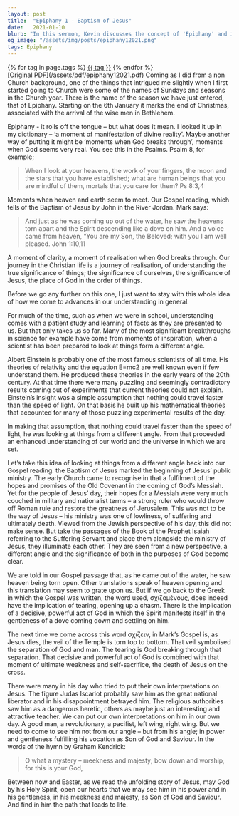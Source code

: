 ```yaml
---
layout: post
title:  "Epiphany 1 - Baptism of Jesus"
date:   2021-01-10
blurb: "In this sermon, Kevin discusses the concept of 'Epiphany' and its significance in the Christian calendar. He explores the idea of moments when God breaks through and seems very real, using the example of the Baptism of Jesus. Kevin also emphasizes the importance of understanding Jesus from his angle, not ours, and recognizing him as both powerful and gentle, the Son of God and Saviour."
og_image: "/assets/img/posts/epiphany12021.png"
tags: Epiphany
---    
```

<div class="tag-pills">
    {% for tag in page.tags %}
    <a href="{{ site.baseurl }}/tag/{{ tag | slugify }}" class="tag-pill">{{ tag }}</a>
    {% endfor %}
</div>
[Original PDF](/assets/pdf/epiphany12021.pdf)
Coming as I did from a non Church background, one of the things that intrigued me slightly when I first started going to Church were some of the names of Sundays and seasons in the Church year. There is the name of the season we have just entered, that of Epiphany. Starting on the 6th January it marks the end of Christmas, associated with the arrival of the wise men in Bethlehem.

Epiphany - it rolls off the tongue – but what does it mean. I looked it up in my dictionary – ‘a moment of manifestation of divine reality’. Maybe another way of putting it might be ‘moments when God breaks through’, moments when God seems very real. You see this in the Psalms. Psalm 8, for example;

> When I look at your heavens, the work of your fingers,
> the moon and the stars that you have established;
> what are human beings that you are mindful of them,
> mortals that you care for them? Ps 8:3,4

Moments when heaven and earth seem to meet. Our Gospel reading, which tells of the Baptism of Jesus by John in the River Jordan. Mark says:

> And just as he was coming up out of the water, he saw the heavens torn apart and the Spirit descending like a dove on him. And a voice came from heaven, “You are my Son, the Beloved; with you I am well pleased. John 1:10,11

A moment of clarity, a moment of realisation when God breaks through. Our journey in the Christian life is a journey of realisation, of understanding the true significance of things; the significance of ourselves, the significance of Jesus, the place of God in the order of things.

Before we go any further on this one, I just want to stay with this whole idea of how we come to advances in our understanding in general.

For much of the time, such as when we were in school, understanding comes with a patient study and learning of facts as they are presented to us. But that only takes us so far. Many of the most significant breakthroughs in science for example have come from moments of inspiration, when a scientist has been prepared to look at things form a different angle.

Albert Einstein is probably one of the most famous scientists of all time. His theories of relativity and the equation E=mc2 are well known even if few understand them. He produced these theories in the early years of the 20th century. At that time there were many puzzling and seemingly contradictory results coming out of experiments that current theories could not explain. Einstein’s insight was a simple assumption that nothing could travel faster than the speed of light. On that basis he built up his mathematical theories that accounted for many of those puzzling experimental results of the day.

In making that assumption, that nothing could travel faster than the speed of light, he was looking at things from a different angle. From that proceeded an enhanced understanding of our world and the universe in which we are set.

Let’s take this idea of looking at things from a different angle back into our Gospel reading: the Baptism of Jesus marked the beginning of Jesus’ public ministry. The early Church came to recognise in that a fulfilment of the hopes and promises of the Old Covenant in the coming of God’s Messiah. Yet for the people of Jesus’ day, their hopes for a Messiah were very much couched in military and nationalist terms – a strong ruler who would throw off Roman rule and restore the greatness of Jerusalem. This was not to be the way of Jesus – his ministry was one of lowliness, of suffering and ultimately death. Viewed from the Jewish perspective of his day, this did not make sense. But take the passages of the Book of the Prophet Isaiah referring to the Suffering Servant and place them alongside the ministry of Jesus, they illuminate each other. They are seen from a new perspective, a different angle and the significance of both in the purposes of God become clear.

We are told in our Gospel passage that, as he came out of the water, he saw heaven being torn open. Other translations speak of heaven opening and this translation may seem to grate upon us. But if we go back to the Greek in which the Gospel was written, the word used, σχιζομένους, does indeed have the implication of tearing, opening up a chasm. There is the implication of a decisive, powerful act of God in which the Spirit manifests itself in the gentleness of a dove coming down and settling on him.

The next time we come across this word σχιζειν, in Mark’s Gospel is, as Jesus dies, the veil of the Temple is torn top to bottom. That veil symbolised the separation of God and man. The tearing is God breaking through that separation. That decisive and powerful act of God is combined with that moment of ultimate weakness and self-sacrifice, the death of Jesus on the cross.

There were many in his day who tried to put their own interpretations on Jesus. The figure Judas Iscariot probably saw him as the great national liberator and in his disappointment betrayed him. The religious authorities saw him as a dangerous heretic, others as maybe just an interesting and attractive teacher. We can put our own interpretations on him in our own day. A good man, a revolutionary, a pacifist, left wing, right wing. But we need to come to see him not from our angle – but from his angle; in power and gentleness fulfilling his vocation as Son of God and Saviour. In the words of the hymn by Graham Kendrick:

> O what a mystery –
> meekness and majesty;
> bow down and worship,
> for this is your God,

Between now and Easter, as we read the unfolding story of Jesus, may God by his Holy Spirit, open our hearts that we may see him in his power and in his gentleness, in his meekness and majesty, as Son of God and Saviour. And find in him the path that leads to life.
